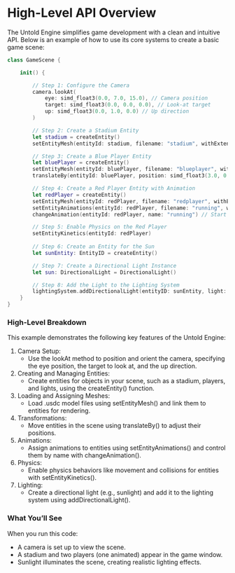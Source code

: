 # High-Level API Overview

The Untold Engine simplifies game development with a clean and intuitive API. Below is an example of how to use its core systems to create a basic game scene:

```swift
class GameScene {

    init() {

        // Step 1: Configure the Camera
        camera.lookAt(
            eye: simd_float3(0.0, 7.0, 15.0), // Camera position
            target: simd_float3(0.0, 0.0, 0.0), // Look-at target
            up: simd_float3(0.0, 1.0, 0.0) // Up direction
        )

        // Step 2: Create a Stadium Entity
        let stadium = createEntity()
        setEntityMesh(entityId: stadium, filename: "stadium", withExtension: "usdc")

        // Step 3: Create a Blue Player Entity
        let bluePlayer = createEntity()
        setEntityMesh(entityId: bluePlayer, filename: "blueplayer", withExtension: "usdc")
        translateBy(entityId: bluePlayer, position: simd_float3(3.0, 0.0, 0.0)) // Adjust position

        // Step 4: Create a Red Player Entity with Animation
        let redPlayer = createEntity()
        setEntityMesh(entityId: redPlayer, filename: "redplayer", withExtension: "usdc", flip: false)
        setEntityAnimations(entityId: redPlayer, filename: "running", withExtension: "usdc", name: "running")
        changeAnimation(entityId: redPlayer, name: "running") // Start animation

        // Step 5: Enable Physics on the Red Player
        setEntityKinetics(entityId: redPlayer)
        
        // Step 6: Create an Entity for the Sun
        let sunEntity: EntityID = createEntity()

        // Step 7: Create a Directional Light Instance
        let sun: DirectionalLight = DirectionalLight()

        // Step 8: Add the Light to the Lighting System
        lightingSystem.addDirectionalLight(entityID: sunEntity, light: sun)
    }
}
```

### High-Level Breakdown

This example demonstrates the following key features of the Untold Engine:

1. Camera Setup:
    - Use the lookAt method to position and orient the camera, specifying the eye position, the target to look at, and the up direction.
2. Creating and Managing Entities:
    - Create entities for objects in your scene, such as a stadium, players, and lights, using the createEntity() function.
3. Loading and Assigning Meshes:
    - Load .usdc model files using setEntityMesh() and link them to entities for rendering.
4. Transformations:
    - Move entities in the scene using translateBy() to adjust their positions.
5. Animations:
    - Assign animations to entities using setEntityAnimations() and control them by name with changeAnimation().
6. Physics:
    - Enable physics behaviors like movement and collisions for entities with setEntityKinetics().
7. Lighting:
    - Create a directional light (e.g., sunlight) and add it to the lighting system using addDirectionalLight().
    
### What You’ll See
When you run this code:

- A camera is set up to view the scene.
- A stadium and two players (one animated) appear in the game window.
- Sunlight illuminates the scene, creating realistic lighting effects.
